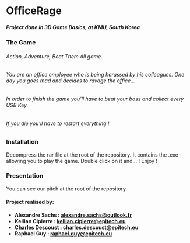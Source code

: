 # OfficeRage

##### Project done in 3D Game Basics, at KMU, South Korea

### The Game
###### Action, Adventure, Beat Them All game.

###### You are an office employee who is being harassed by his colleagues. One day you goes mad and decides to ravage the office...
###### In order to finish the game you'll have to beat your boss and collect every USB Key.
###### If you die you'll have to restart everything !

### Installation
Decompress the rar file at the root of the repository. It contains the .exe allowing you to play the game.
Double click on it and... ! Enjoy !

### Presentation
You can see our pitch at the root of the repository.

#### Project realised by:
- **Alexandre Sachs : [alexandre.sachs@outlook.fr](https://github.com/SachsA)**
- **Kellian Cipierre : [kellian.cipierre@epitech.eu](https://github.com/K6PIR)**
- **Charles Descoust : [charles.descoust@epitech.eu](https://github.com/Artoliz)**
- **Raphael Guy : [raphael.guy@epitech.eu](https://github.com/Rafskoz)**
